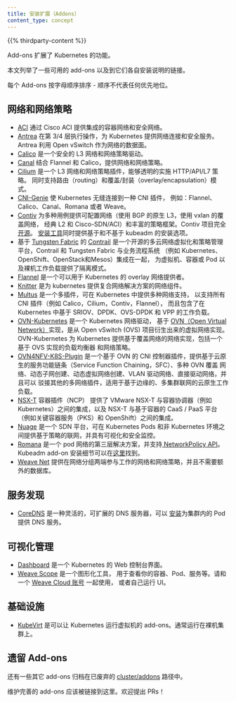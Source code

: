 ```yaml
---
title: 安装扩展（Addons）
content_type: concept
---
```


<!-- overview -->

{{% thirdparty-content %}}

<!--
Add-ons extend the functionality of Kubernetes.

This page lists some of the available add-ons and links to their respective installation instructions.

Add-ons in each section are sorted alphabetically - the ordering does not imply any preferential status.
-->
Add-ons 扩展了 Kubernetes 的功能。

本文列举了一些可用的 add-ons 以及到它们各自安装说明的链接。

每个 Add-ons 按字母顺序排序 - 顺序不代表任何优先地位。

<!-- body -->

<!--
## Networking and Network Policy

* [ACI](https://www.github.com/noironetworks/aci-containers) provides integrated container networking and network security with Cisco ACI.
* [Antrea](https://antrea.io/) operates at Layer 3/4 to provide networking and security services for Kubernetes, leveraging Open vSwitch as the networking data plane.
* [Calico](https://docs.projectcalico.org/latest/getting-started/kubernetes/) is a secure L3 networking and network policy provider.
* [Canal](https://github.com/tigera/canal/tree/master/k8s-install) unites Flannel and Calico, providing networking and network policy.
* [Cilium](https://github.com/cilium/cilium) is a L3 network and network policy plugin that can enforce HTTP/API/L7 policies transparently. Both routing and overlay/encapsulation mode are supported.
* [CNI-Genie](https://github.com/Huawei-PaaS/CNI-Genie) enables Kubernetes to seamlessly connect to a choice of CNI plugins, such as Calico, Canal, Flannel, Romana, or Weave.
* [Contiv](http://contiv.github.io) provides configurable networking (native L3 using BGP, overlay using vxlan, classic L2, and Cisco-SDN/ACI) for various use cases and a rich policy framework. Contiv project is fully [open sourced](http://github.com/contiv). The [installer](http://github.com/contiv/install) provides both kubeadm and non-kubeadm based installation options.
* [Contrail](http://www.juniper.net/us/en/products-services/sdn/contrail/contrail-networking/), based on [Tungsten Fabric](https://tungsten.io), is an open source, multi-cloud network virtualization and policy management platform. Contrail and Tungsten Fabric are integrated with orchestration systems such as Kubernetes, OpenShift, OpenStack and Mesos, and provide isolation modes for virtual machines, containers/pods and bare metal workloads.
* [Flannel](https://github.com/flannel-io/flannel#deploying-flannel-manually) is an overlay network provider that can be used with Kubernetes.
* [Knitter](https://github.com/ZTE/Knitter/) is a network solution supporting multiple networking in Kubernetes.
* [Multus](https://github.com/Intel-Corp/multus-cni) is a Multi plugin for multiple network support in Kubernetes to support all CNI plugins (e.g. Calico, Cilium, Contiv, Flannel), in addition to SRIOV, DPDK, OVS-DPDK and VPP based workloads in Kubernetes.
* [OVN-Kubernetes](https://github.com/ovn-org/ovn-kubernetes/) is a networking provider for Kubernetes based on [OVN (Open Virtual Network)](https://github.com/ovn-org/ovn/), a virtual networking implementation that came out of the Open vSwitch (OVS) project. OVN-Kubernetes provides an overlay based networking implementation for Kubernetes, including an OVS based implementation of load balancing and network policy.
* [OVN4NFV-K8S-Plugin](https://github.com/opnfv/ovn4nfv-k8s-plugin) is OVN based CNI controller plugin to provide cloud native based Service function chaining(SFC), Multiple OVN overlay networking, dynamic subnet creation, dynamic creation of virtual networks, VLAN Provider network, Direct provider network and pluggable with other Multi-network plugins, ideal for edge based cloud native workloads in Multi-cluster networking
* [NSX-T](https://docs.vmware.com/en/VMware-NSX-T/2.0/nsxt_20_ncp_kubernetes.pdf) Container Plug-in (NCP) provides integration between VMware NSX-T and container orchestrators such as Kubernetes, as well as integration between NSX-T and container-based CaaS/PaaS platforms such as Pivotal Container Service (PKS) and OpenShift.
* [Nuage](https://github.com/nuagenetworks/nuage-kubernetes/blob/v5.1.1-1/docs/kubernetes-1-installation.rst) is an SDN platform that provides policy-based networking between Kubernetes Pods and non-Kubernetes environments with visibility and security monitoring.
* [Romana](http://romana.io) is a Layer 3 networking solution for pod networks that also supports the [NetworkPolicy API](/docs/concepts/services-networking/network-policies/). Kubeadm add-on installation details available [here](https://github.com/romana/romana/tree/master/containerize).
* [Weave Net](https://www.weave.works/docs/net/latest/kubernetes/kube-addon/) provides networking and network policy, will carry on working on both sides of a network partition, and does not require an external database.
-->
## 网络和网络策略

* [ACI](https://www.github.com/noironetworks/aci-containers) 通过 Cisco ACI 提供集成的容器网络和安全网络。
* [Antrea](https://antrea.io/) 在第 3/4 层执行操作，为 Kubernetes
  提供网络连接和安全服务。Antrea 利用 Open vSwitch 作为网络的数据面。
* [Calico](https://docs.projectcalico.org/v3.11/getting-started/kubernetes/installation/calico)
  是一个安全的 L3 网络和网络策略驱动。
* [Canal](https://github.com/tigera/canal/tree/master/k8s-install) 结合 Flannel 和 Calico，提供网络和网络策略。
* [Cilium](https://github.com/cilium/cilium) 是一个 L3 网络和网络策略插件，能够透明的实施 HTTP/API/L7 策略。
  同时支持路由（routing）和覆盖/封装（overlay/encapsulation）模式。
* [CNI-Genie](https://github.com/Huawei-PaaS/CNI-Genie) 使 Kubernetes 无缝连接到一种 CNI 插件，
  例如：Flannel、Calico、Canal、Romana 或者 Weave。
* [Contiv](https://contiv.github.io) 为多种用例提供可配置网络（使用 BGP 的原生 L3，使用 vxlan 的覆盖网络，
  经典 L2 和 Cisco-SDN/ACI）和丰富的策略框架。Contiv 项目完全[开源](https://github.com/contiv)。
  [安装工具](https://github.com/contiv/install)同时提供基于和不基于 kubeadm 的安装选项。
* 基于 [Tungsten Fabric](https://tungsten.io) 的
  [Contrail](https://www.juniper.net/us/en/products-services/sdn/contrail/contrail-networking/)
  是一个开源的多云网络虚拟化和策略管理平台，Contrail 和 Tungsten Fabric 与业务流程系统
  （例如 Kubernetes、OpenShift、OpenStack和Mesos）集成在一起，
  为虚拟机、容器或 Pod 以及裸机工作负载提供了隔离模式。
* [Flannel](https://github.com/flannel-io/flannel#deploying-flannel-manually)
  是一个可以用于 Kubernetes 的 overlay 网络提供者。
* [Knitter](https://github.com/ZTE/Knitter/) 是为 kubernetes 提供复合网络解决方案的网络组件。
* [Multus](https://github.com/Intel-Corp/multus-cni) 是一个多插件，可在 Kubernetes 中提供多种网络支持，
  以支持所有 CNI 插件（例如 Calico，Cilium，Contiv，Flannel），
  而且包含了在 Kubernetes 中基于 SRIOV、DPDK、OVS-DPDK 和 VPP 的工作负载。
* [OVN-Kubernetes](https://github.com/ovn-org/ovn-kubernetes/) 是一个 Kubernetes 网络驱动，
  基于 [OVN（Open Virtual Network）](https://github.com/ovn-org/ovn/)实现，是从 Open vSwitch (OVS)
  项目衍生出来的虚拟网络实现。
  OVN-Kubernetes 为 Kubernetes 提供基于覆盖网络的网络实现，包括一个基于 OVS 实现的负载均衡器
  和网络策略。
* [OVN4NFV-K8S-Plugin](https://github.com/opnfv/ovn4nfv-k8s-plugin) 是一个基于 OVN 的 CNI
  控制器插件，提供基于云原生的服务功能链条（Service Function Chaining，SFC）、多种 OVN 覆盖
  网络、动态子网创建、动态虚拟网络创建、VLAN 驱动网络、直接驱动网络，并且可以
  驳接其他的多网络插件，适用于基于边缘的、多集群联网的云原生工作负载。
* [NSX-T](https://docs.vmware.com/en/VMware-NSX-T/2.0/nsxt_20_ncp_kubernetes.pdf) 容器插件（NCP）
  提供了 VMware NSX-T 与容器协调器（例如 Kubernetes）之间的集成，以及 NSX-T 与基于容器的
  CaaS / PaaS 平台（例如关键容器服务（PKS）和 OpenShift）之间的集成。
* [Nuage](https://github.com/nuagenetworks/nuage-kubernetes/blob/v5.1.1-1/docs/kubernetes-1-installation.rst)
  是一个 SDN 平台，可在 Kubernetes Pods 和非 Kubernetes 环境之间提供基于策略的联网，并具有可视化和安全监控。
* [Romana](https://romana.io) 是一个 pod 网络的第三层解决方案，并支持[
  NetworkPolicy API](/zh/docs/concepts/services-networking/network-policies/)。
  Kubeadm add-on 安装细节可以在[这里](https://github.com/romana/romana/tree/master/containerize)找到。
* [Weave Net](https://www.weave.works/docs/net/latest/kubernetes/kube-addon/)
  提供在网络分组两端参与工作的网络和网络策略，并且不需要额外的数据库。

<!--
## Service Discovery

* [CoreDNS](https://coredns.io) is a flexible, extensible DNS server which can be [installed](https://github.com/coredns/deployment/tree/master/kubernetes) as the in-cluster DNS for pods.
-->
## 服务发现

* [CoreDNS](https://coredns.io) 是一种灵活的，可扩展的 DNS 服务器，可以
  [安装](https://github.com/coredns/deployment/tree/master/kubernetes)为集群内的 Pod 提供 DNS 服务。

<!--
## Visualization &amp; Control

* [Dashboard](https://github.com/kubernetes/dashboard#kubernetes-dashboard) is a dashboard web interface for Kubernetes.
* [Weave Scope](https://www.weave.works/documentation/scope-latest-installing/#k8s) is a tool for graphically visualizing your containers, pods, services etc. Use it in conjunction with a [Weave Cloud account](https://cloud.weave.works/) or host the UI yourself.
-->
## 可视化管理

* [Dashboard](https://github.com/kubernetes/dashboard#kubernetes-dashboard) 是一个 Kubernetes 的 Web 控制台界面。
* [Weave Scope](https://www.weave.works/documentation/scope-latest-installing/#k8s) 是一个图形化工具，
  用于查看你的容器、Pod、服务等。请和一个 [Weave Cloud 账号](https://cloud.weave.works/) 一起使用，
  或者自己运行 UI。

<!--
## Infrastructure

* [KubeVirt](https://kubevirt.io/user-guide/#/installation/installation) is an add-on to run virtual machines on Kubernetes. Usually run on bare-metal clusters.
-->
## 基础设施

* [KubeVirt](https://kubevirt.io/user-guide/#/installation/installation) 是可以让 Kubernetes
  运行虚拟机的 add-ons。通常运行在裸机集群上。

<!--
## Legacy Add-ons

There are several other add-ons documented in the deprecated [cluster/addons](https://git.k8s.io/kubernetes/cluster/addons) directory.

Well-maintained ones should be linked to here. PRs welcome!
-->
## 遗留 Add-ons

还有一些其它 add-ons 归档在已废弃的 [cluster/addons](https://git.k8s.io/kubernetes/cluster/addons) 路径中。

维护完善的 add-ons 应该被链接到这里。欢迎提出 PRs！
